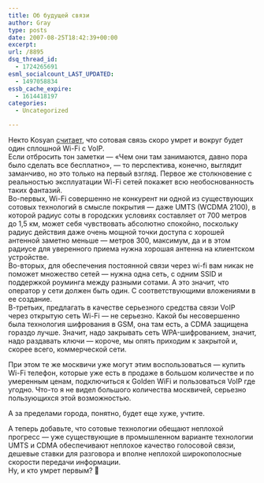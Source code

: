 ```yaml
---
title: Об будущей связи
author: Gray
type: posts
date: 2007-08-25T18:42:39+00:00
excerpt:
url: /8895
dsq_thread_id:
  - 1724265691
esml_socialcount_LAST_UPDATED:
  - 1497058834
essb_cache_expire:
  - 1614418197
categories:
  - Uncategorized

---
```








Некто Kosyan <a href="http://www.kosyan.com/2007/08/24/kontseptsiya-razvitiya-svyazi/" target="_blank">считает</a>, что сотовая связь скоро умрет и вокруг будет один сплошной Wi-Fi с VoIP.  
Если отбросить тон заметки &#8212; &#171;Чем они там занимаются, давно пора было сделать все бесплатно&#187;, &#8212; то перспектива, конечно, выглядит заманчиво, но это только на первый взгляд. Первое же столкновение с реальностью эксплуатации Wi-Fi сетей покажет всю необоснованность таких фантазий.  
Во-первых, Wi-Fi совершенно не конкурент ни одной из существующих сотовых технологий в смысле покрытия &#8212; даже UMTS (WCDMA 2100), в которой радиус соты в городских условиях составляет от 700 метров до 1,5 км, может себя чувствовать абсолютно спокойно, поскольку радиус действия даже очень мощной точки доступа с хорошей антенной заметно меньше &#8212; метров 300, максимум, да и в этом радиусе для уверенного приема нужна хорошая антенна на клиентском устройстве.  
Во-вторых, для обеспечения постоянной связи через wi-fi вам никак не поможет множество сетей &#8212; нужна одна сеть, с одним SSID и поддержкой роуминга между разными сотами. А это значит, что оператор у сети должен быть один. С соответствующими вложениями в ее создание.  
В-третьих, предлагать в качестве серьезного средства связи VoIP через открытую сеть Wi-Fi &#8212; не серьезно. Какой бы несовершенно была технология шифрования в GSM, она там есть, а CDMA защищена гораздо лучше. Значит, надо закрывать сеть WPA-шифрованием, значит, надо раздавать ключи &#8212; короче, мы опять приходим к закрытой и, скорее всего, коммерческой сети.

При этом те же москвичи уже могут этим воспользоваться &#8212; купить Wi-Fi телефон, которые уже есть в продаже в большом количестве и по умеренным ценам, подключиться к Golden WiFi и пользоваться VoIP где угодно. Что-то я не видел большого количества москвичей, серьезно пользующихся этой возможностью.

А за пределами города, понятно, будет еще хуже, учтите.

А теперь добавьте, что сотовые технологии обещают неплохой прогресс &#8212; уже существующие в промышленном варианте технологии UMTS и CDMA обеспечивают неплохое качество голосовой связи, дешевые ставки для разговора и вполне неплохой широкополосные скорости передачи информации.  
Ну, и кто умрет первым? 🙂